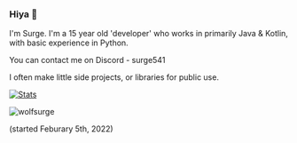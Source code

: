 ### Hiya 👋
I'm Surge. I'm a 15 year old 'developer' who works in primarily Java & Kotlin, with basic experience in Python.

You can contact me on Discord - surge541

I often make little side projects, or libraries for public use.
 
​[![​Stats](https://github-readme-stats.vercel.app/api?username=wolfsurge&theme=dark)](https://github.com/anuraghazra/github-readme-stats)             

<p> <img src="https://komarev.com/ghpvc/?username=wolfsurge&color=8E64D0" alt="wolfsurge" /> </p> (started Feburary 5th, 2022)

